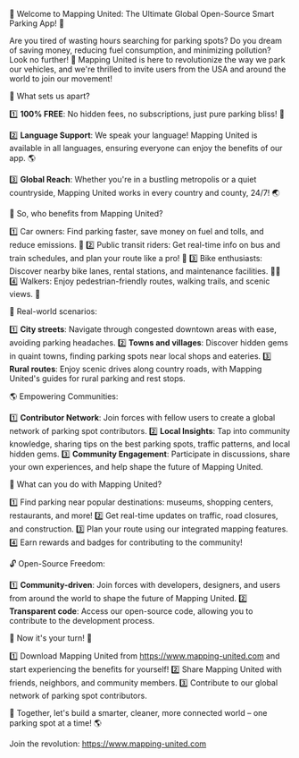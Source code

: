 🚀 Welcome to Mapping United: The Ultimate Global Open-Source Smart Parking App! 🚀

Are you tired of wasting hours searching for parking spots? Do you dream of saving money, reducing fuel consumption, and minimizing pollution? Look no further! 🌟 Mapping United is here to revolutionize the way we park our vehicles, and we're thrilled to invite users from the USA and around the world to join our movement!

🎉 What sets us apart?

1️⃣ **100% FREE**: No hidden fees, no subscriptions, just pure parking bliss! 💸

2️⃣ **Language Support**: We speak your language! Mapping United is available in all languages, ensuring everyone can enjoy the benefits of our app. 🌎

3️⃣ **Global Reach**: Whether you're in a bustling metropolis or a quiet countryside, Mapping United works in every country and county, 24/7! 🌏

🤝 So, who benefits from Mapping United?

1️⃣ Car owners: Find parking faster, save money on fuel and tolls, and reduce emissions. 💨
2️⃣ Public transit riders: Get real-time info on bus and train schedules, and plan your route like a pro! 🚌
3️⃣ Bike enthusiasts: Discover nearby bike lanes, rental stations, and maintenance facilities. 🚴‍♀️
4️⃣ Walkers: Enjoy pedestrian-friendly routes, walking trails, and scenic views. 👣

🌟 Real-world scenarios:

1️⃣ **City streets**: Navigate through congested downtown areas with ease, avoiding parking headaches.
2️⃣ **Towns and villages**: Discover hidden gems in quaint towns, finding parking spots near local shops and eateries.
3️⃣ **Rural routes**: Enjoy scenic drives along country roads, with Mapping United's guides for rural parking and rest stops.

🌎 Empowering Communities:

1️⃣ **Contributor Network**: Join forces with fellow users to create a global network of parking spot contributors.
2️⃣ **Local Insights**: Tap into community knowledge, sharing tips on the best parking spots, traffic patterns, and local hidden gems.
3️⃣ **Community Engagement**: Participate in discussions, share your own experiences, and help shape the future of Mapping United.

🌟 What can you do with Mapping United?

1️⃣ Find parking near popular destinations: museums, shopping centers, restaurants, and more!
2️⃣ Get real-time updates on traffic, road closures, and construction.
3️⃣ Plan your route using our integrated mapping features.
4️⃣ Earn rewards and badges for contributing to the community!

🔓 Open-Source Freedom:

1️⃣ **Community-driven**: Join forces with developers, designers, and users from around the world to shape the future of Mapping United.
2️⃣ **Transparent code**: Access our open-source code, allowing you to contribute to the development process.

🌟 Now it's your turn! 🎉

1️⃣ Download Mapping United from https://www.mapping-united.com and start experiencing the benefits for yourself!
2️⃣ Share Mapping United with friends, neighbors, and community members.
3️⃣ Contribute to our global network of parking spot contributors.

🌟 Together, let's build a smarter, cleaner, more connected world – one parking spot at a time! 🌎

Join the revolution: https://www.mapping-united.com